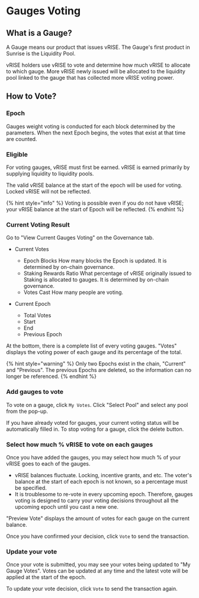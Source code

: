 # Gauges Voting

## What is a Gauge?

A Gauge means our product that issues vRISE.
The Gauge's first product in Sunrise is the Liquidity Pool.

vRISE holders use vRISE to vote and determine how much vRISE to allocate to which gauge.
More vRISE newly issued will be allocated to the liquidity pool linked to the gauge that has collected more vRISE voting power.

## How to Vote?

### Epoch

Gauges weight voting is conducted for each block determined by the parameters.
When the next Epoch begins, the votes that exist at that time are counted.

### Eligible

For voting gauges, vRISE must first be earned. vRISE is earned primarily by supplying liquidity to liquidity pools.

The valid vRISE balance at the start of the epoch will be used for voting. Locked vRISE will not be reflected.

{% hint style="info" %}
Voting is possible even if you do not have vRISE; your vRISE balance at the start of Epoch will be reflected.
{% endhint %}

### Current Voting Result

Go to "View Current Gauges Voting" on the Governance tab.

- Current Votes
  - Epoch Blocks
How many blocks the Epoch is updated. It is determined by on-chain governance.
  - Staking Rewards Ratio
What percentage of vRISE originally issued to Staking is allocated to gauges. It is determined by on-chain governance.
  - Votes Cast
How many people are voting.

- Current Epoch

  - Total Votes
  - Start
  - End
  - Previous Epoch

At the bottom, there is a complete list of every voting gauges.
"Votes" displays the voting power of each gauge and its percentage of the total.

{% hint style="warning" %}
Only two Epochs exist in the chain, "Current" and "Previous". The previous Epochs are deleted, so the information can no longer be referenced.
{% endhint %}

### Add gauges to vote

To vote on a gauge, click `My Votes`.
Click "Select Pool" and select any pool from the pop-up.

If you have already voted for gauges, your current voting status will be automatically filled in.
To stop voting for a gauge, click the delete button.

### Select how much % vRISE to vote on each gauges

Once you have added the gauges, you may select how much % of your vRISE goes to each of the gauges.

- vRISE balances fluctuate. Locking, incentive grants, and etc. The voter's balance at the start of each epoch is not known, so a percentage must be specified.
- It is troublesome to re-vote in every upcoming epoch. Therefore, gauges voting is designed to carry your voting decisions throughout all the upcoming epoch until you cast a new one.

"Preview Vote" displays the amount of votes for each gauge on the current balance.

Once you have confirmed your decision, click `Vote` to send the transaction.

### Update your vote

Once your vote is submitted, you may see your votes being updated to "My Gauge Votes".
Votes can be updated at any time and the latest vote will be applied at the start of the epoch.

To update your vote decision, click `Vote` to send the transaction again.
